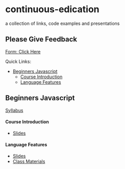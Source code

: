 # continuous-edication
a collection of links, code examples and presentations


## Please Give Feedback
[Form: Click Here](https://docs.google.com/a/bypassmobile.com/forms/d/1rWjc-hdrNKzxDXwco7yO_Qe3Q2R4oPJpyDwRHJ8w_cc/prefill)


Quick Links:
* [Beginners Javascript](#beginners-javascript)
  * [Course Introduction](#beginners-1)
  * [Language Features](#beginners-2)


## <a name="#beginners-javascript"></a> Beginners Javascript
[Syllabus](https://docs.google.com/document/d/19fqCYxO516XTgAxKmaWxtl2A2sbG5DfU9ANgKt5Ir0Y/edit)

#### <a name="#beginners-1"></a> Course Introduction
* [Slides](http://slides.com/benrubin/deck-1)

#### <a name="#beginners-2"></a> Language Features
* [Slides](http://slides.com/benrubin/javascript)
* [Class Materials](https://github.com/B-3PO/continuous-edication/tree/master/class-materials/beginners-javascript/beginners-2-language-features)
